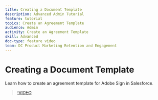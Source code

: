 ```yaml
---
title: Creating a Document Template
description: Advanced Admin Tutorial
feature: tutorial
topics: Create an Agreement Template
audience: Admin
activity: Create an Agreement Template
skill: Advanced
doc-type: feature video
team: DC Product Marketing Retention and Engagement
---
```


# Creating a Document Template

Learn how to create an agreement template for Adobe Sign in Salesforce.

>[!VIDEO](https://video.tv.adobe.com/v/17349?hidetitle=true)